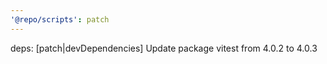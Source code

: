 ```yaml
---
'@repo/scripts': patch
---
```


deps: [patch|devDependencies] Update package vitest from 4.0.2 to 4.0.3

